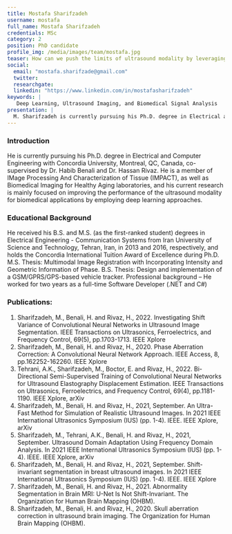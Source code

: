 ```yaml
---
title: Mostafa Sharifzadeh
username: mostafa
full_name: Mostafa Sharifzadeh
credentials: MSc
category: 2
position: PhD candidate
profile_img: /media/images/team/mostafa.jpg
teaser: How can we push the limits of ultrasound modality by leveraging deep learning techniques?
social:
  email: "mostafa.sharifzade@gmail.com"
  twitter:
  researchgate:
  linkedin: "https://www.linkedin.com/in/mostafasharifzadeh"
keywords: |
   Deep Learning, Ultrasound Imaging, and Biomedical Signal Analysis
presentation: |
  M. Sharifzadeh is currently pursuing his Ph.D. degree in Electrical and Computer Engineering with Concordia University, Montreal, QC, Canada, co-supervised by Dr. Habib Benali and Dr. Hassan Rivaz. He is a member of IMage Processing And Characterization of Tissue (IMPACT), as well as Biomedical Imaging for Healthy Aging laboratories, and his current research is mainly focused on improving the performance of the ultrasound modality for biomedical applications by employing deep learning approaches.
---
```


### Introduction

He is currently pursuing his Ph.D. degree in Electrical and Computer Engineering with Concordia University, Montreal, QC, Canada, co-supervised by Dr. Habib Benali and Dr. Hassan Rivaz. He is a member of IMage Processing And Characterization of Tissue (IMPACT), as well as Biomedical Imaging for Healthy Aging laboratories, and his current research is mainly focused on improving the performance of the ultrasound modality for biomedical applications by employing deep learning approaches.

### Educational Background

He received his B.S. and M.S. (as the first-ranked student) degrees in Electrical Engineering - Communication Systems from Iran University of Science and Technology, Tehran, Iran, in 2013 and 2016, respectively, and holds the Concordia International Tuition Award of Excellence during Ph.D.
M.S. Thesis: Multimodal Image Registration with Incorporating Intensity and Geometric Information of Phase.
B.S. Thesis: Design and implementation of a GSM/GPRS/GPS-based vehicle tracker.
Professional background – He worked for two years as a full-time Software Developer (.NET and C#)

### Publications:

1. Sharifzadeh, M., Benali, H. and Rivaz, H., 2022. Investigating Shift Variance of Convolutional Neural Networks in Ultrasound Image Segmentation. IEEE Transactions on Ultrasonics, Ferroelectrics, and Frequency Control, 69(5), pp.1703-1713. IEEE Xplore
2. Sharifzadeh, M., Benali, H. and Rivaz, H., 2020. Phase Aberration Correction: A Convolutional Neural Network Approach. IEEE Access, 8, pp.162252-162260. IEEE Xplore
3. Tehrani, A.K., Sharifzadeh, M., Boctor, E. and Rivaz, H., 2022. Bi-Directional Semi-Supervised Training of Convolutional Neural Networks for Ultrasound Elastography Displacement Estimation. IEEE Transactions on Ultrasonics, Ferroelectrics, and Frequency Control, 69(4), pp.1181-1190. IEEE Xplore, arXiv
4. Sharifzadeh, M., Benali, H. and Rivaz, H., 2021, September. An Ultra-Fast Method for Simulation of Realistic Ultrasound Images. In 2021 IEEE International Ultrasonics Symposium (IUS) (pp. 1-4). IEEE. IEEE Xplore, arXiv
5. Sharifzadeh, M., Tehrani, A.K., Benali, H. and Rivaz, H., 2021, September. Ultrasound Domain Adaptation Using Frequency Domain Analysis. In 2021 IEEE International Ultrasonics Symposium (IUS) (pp. 1-4). IEEE. IEEE Xplore, arXiv
6. Sharifzadeh, M., Benali, H. and Rivaz, H., 2021, September. Shift-invariant segmentation in breast ultrasound images. In 2021 IEEE International Ultrasonics Symposium (IUS) (pp. 1-4). IEEE. IEEE Xplore
7. Sharifzadeh, M., Benali, H. and Rivaz, H., 2021. Abnormality Segmentation in Brain MRI: U-Net Is Not Shift-Invariant. The Organization for Human Brain Mapping (OHBM).
8. Sharifzadeh, M., Benali, H. and Rivaz, H., 2020. Skull aberration correction in ultrasound brain imaging. The Organization for Human Brain Mapping (OHBM).
